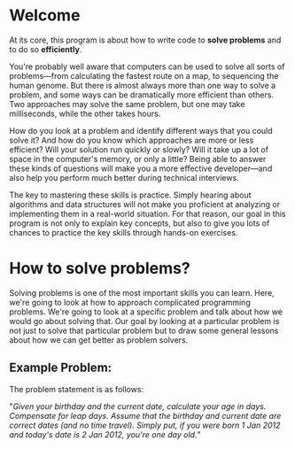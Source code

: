 # Welcome
At its core, this program is about how to write code to  **solve problems**  and to do so  **efficiently**.

You're probably well aware that computers can be used to solve all sorts of problems—from calculating the fastest route on a map, to sequencing the human genome. But there is almost always more than one way to solve a problem, and some ways can be dramatically more efficient than others. Two approaches may solve the same problem, but one may take milliseconds, while the other takes hours.

How do you look at a problem and identify different ways that you could solve it? And how do you know which approaches are more or less efficient? Will your solution run quickly or slowly? Will it take up a lot of space in the computer's memory, or only a little? Being able to answer these kinds of questions will make you a more effective developer—and also help you perform much better during technical interviews.

The key to mastering these skills is practice. Simply hearing about algorithms and data structures will not make you proficient at analyzing or implementing them in a real-world situation. For that reason, our goal in this program is not only to explain key concepts, but also to give you lots of chances to practice the key skills through hands-on exercises.

# How to solve problems?
Solving problems is one of the most important skills you can learn. Here, we're going to look at how to approach complicated programming problems. We're going to look at a specific problem and talk about how we would go about solving that. Our goal by looking at a particular problem is not just to solve that particular problem but to draw some general lessons about how we can get better as problem solvers.

## Example Problem:
The problem statement is as follows:

"_Given your birthday and the current date, calculate your age in days. Compensate for leap days. Assume that the birthday and current date are correct dates (and no time travel). Simply put, if you were born 1 Jan 2012 and today's date is 2 Jan 2012, you're one day old._"

